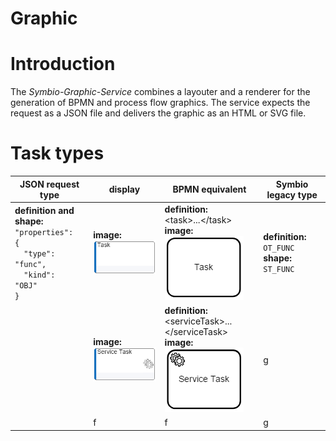 # Graphic

# Introduction

The *Symbio-Graphic-Service* combines a layouter and a renderer for the generation of BPMN and process flow graphics. The service expects the request as a JSON file and delivers the graphic as an HTML or SVG file.

# Task types

| JSON request type  | display | BPMN equivalent | Symbio legacy type |
|--------------------|---------|-----------------|--------------------|
| **definition and shape:**<br /><code>"properties": {</code><br /><code>&nbsp;&nbsp;"type": "func",</code><br /><code>&nbsp;&nbsp;"kind": "OBJ"</code><br /><code>}</code> | **image:**![BPMN-serviceTask](media/GRAPHIC-task.png) | **definition:**<br /></code>&lt;task&gt;...&lt;/task&gt;</code><br />**image:**<br />![BPMN-task](media/BPMN-task.png) | **definition:**<br /><code>OT_FUNC</code><br />**shape:**<br /><code>ST_FUNC</code> |
|    | **image:**<br />![BPMN-serviceTask](media/GRAPHIC-serviceTask.png) | **definition:**<br /></code>&lt;serviceTask&gt;...&lt;/serviceTask&gt;</code><br />**image:**<br />![BPMN-serviceTask](media/BPMN-serviceTask.png) | g |
|      | f | f | g |
